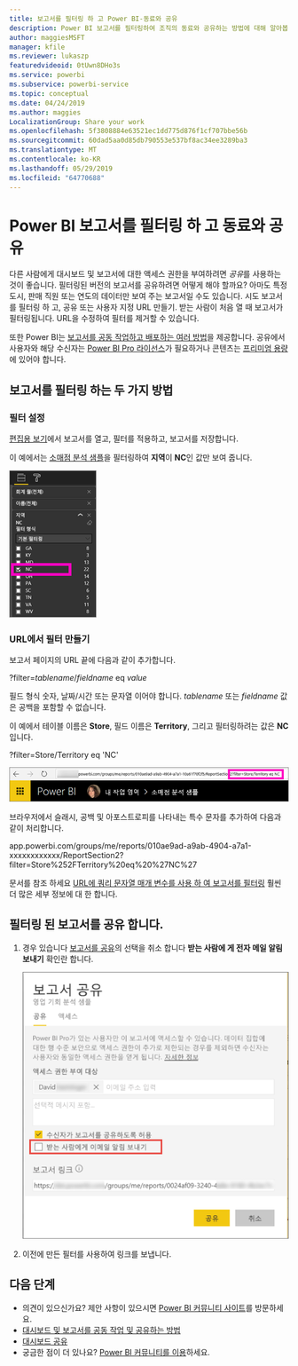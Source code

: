 ```yaml
---
title: 보고서를 필터링 하 고 Power BI-동료와 공유
description: Power BI 보고서를 필터링하여 조직의 동료와 공유하는 방법에 대해 알아봅니다.
author: maggiesMSFT
manager: kfile
ms.reviewer: lukaszp
featuredvideoid: 0tUwn8DHo3s
ms.service: powerbi
ms.subservice: powerbi-service
ms.topic: conceptual
ms.date: 04/24/2019
ms.author: maggies
LocalizationGroup: Share your work
ms.openlocfilehash: 5f3808884e63521ec1dd775d876f1cf707bbe56b
ms.sourcegitcommit: 60dad5aa0d85db790553e537bf8ac34ee3289ba3
ms.translationtype: MT
ms.contentlocale: ko-KR
ms.lasthandoff: 05/29/2019
ms.locfileid: "64770688"
---
```

# <a name="filter-a-power-bi-report-and-share-it-with-coworkers"></a>Power BI 보고서를 필터링 하 고 동료와 공유
다른 사람에게 대시보드 및 보고서에 대한 액세스 권한을 부여하려면 *공유*를 사용하는 것이 좋습니다. 필터링된 버전의 보고서를 공유하려면 어떻게 해야 할까요? 아마도 특정 도시, 판매 직원 또는 연도의 데이터만 보여 주는 보고서일 수도 있습니다. 시도 보고서를 필터링 하 고, 공유 또는 사용자 지정 URL 만들기. 받는 사람이 처음 열 때 보고서가 필터링됩니다. URL을 수정하여 필터를 제거할 수 있습니다. 

또한 Power BI는 [보고서를 공동 작업하고 배포하는 여러 방법](service-how-to-collaborate-distribute-dashboards-reports.md)을 제공합니다. 공유에서 사용자와 해당 수신자는 [Power BI Pro 라이선스](service-features-license-type.md)가 필요하거나 콘텐츠는 [프리미엄 용량](service-premium-what-is.md)에 있어야 합니다. 

## <a name="two-ways-to-filter-a-report"></a>보고서를 필터링 하는 두 가지 방법

### <a name="set-a-filter"></a>필터 설정

[편집용 보기](consumer/end-user-reading-view.md)에서 보고서를 열고, 필터를 적용하고, 보고서를 저장합니다.
   
이 예에서는 [소매점 분석 샘플](sample-tutorial-connect-to-the-samples.md)을 필터링하여 **지역**이 **NC**인 값만 보여 줍니다.
   
![필터 창 보고](media/service-share-reports/power-bi-filter-report2.png)

### <a name="create-a-filter-in-the-url"></a>URL에서 필터 만들기

보고서 페이지의 URL 끝에 다음과 같이 추가합니다.
   
?filter=*tablename*/*fieldname* eq *value*
   
필드 형식 숫자, 날짜/시간 또는 문자열 이어야 합니다. *tablename* 또는 *fieldname* 값은 공백을 포함할 수 없습니다.
   
이 예에서 테이블 이름은 **Store**, 필드 이름은 **Territory**, 그리고 필터링하려는 값은 **NC**입니다.
   
?filter=Store/Territory eq 'NC'
   
![필터링된 보고서 URL](media/service-share-reports/power-bi-filter-url3.png)
   
브라우저에서 슬래시, 공백 및 아포스트로피를 나타내는 특수 문자를 추가하여 다음과 같이 처리합니다.
   
app.powerbi.com/groups/me/reports/010ae9ad-a9ab-4904-a7a1-xxxxxxxxxxxx/ReportSection2?filter=Store%252FTerritory%20eq%20%27NC%27

문서를 참조 하세요 [URL에 쿼리 문자열 매개 변수를 사용 하 여 보고서를 필터링](service-url-filters.md) 훨씬 더 많은 세부 정보에 대 한 합니다.

## <a name="share-the-filtered-report"></a>필터링 된 보고서를 공유 합니다.

1. 경우 있습니다 [보고서를 공유](service-share-dashboards.md)의 선택을 취소 합니다 **받는 사람에 게 전자 메일 알림 보내기** 확인란 합니다.

    ![보고서 공유 대화 상자](media/service-share-reports/power-bi-share-report-dialog.png)

4. 이전에 만든 필터를 사용하여 링크를 보냅니다.

## <a name="next-steps"></a>다음 단계
* 의견이 있으신가요? 제안 사항이 있으시면 [Power BI 커뮤니티 사이트](https://community.powerbi.com/)를 방문하세요.
* [대시보드 및 보고서를 공동 작업 및 공유하는 방법](service-how-to-collaborate-distribute-dashboards-reports.md)
* [대시보드 공유](service-share-dashboards.md)
* 궁금한 점이 더 있나요? [Power BI 커뮤니티를 이용](http://community.powerbi.com/)하세요.

